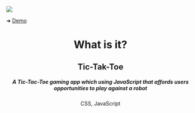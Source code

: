 <img src='https://github.com/YKalashnikov/Tic-Tac-Toe/blob/gh-pages/ticTac.gif'/>

➜ [Demo](https://ykalashnikov.github.io/Tic-Tac-Toe/)



<h1 align="center">What is it?</h1>
<h2 align="center">Tic-Tak-Toe</h2>
<h5 align="center">A Tic-Tac-Toe gaming app which using JavaScript that affords users opportunities to play against a robot  </h5>
<p align="center">CSS, JavaScript</p> 


 
